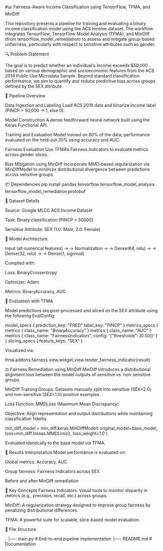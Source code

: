 #📊 Fairness-Aware Income Classification using TensorFlow, TFMA, and MinDiff

This repository presents a pipeline for training and evaluating a binary income classification model using the ACS Income dataset. The workflow integrates TensorFlow, TensorFlow Model Analysis (TFMA), and MinDiff (from tensorflow_model_remediation) to assess and mitigate group-based unfairness, particularly with respect to sensitive attributes such as gender.

🔍 Problem Statement

The goal is to predict whether an individual's income exceeds $50,000 based on various demographic and socioeconomic features from the ACS 2018 Public Use Microdata Sample. Beyond standard classification performance, we aim to quantify and reduce predictive bias across groups defined by the SEX attribute.

🧱 Pipeline Overview

Data Ingestion and Labeling
Load ACS 2018 data and binarize income label (PINCP > 50,000 → 1, else 0).

Model Construction
A dense feedforward neural network built using the Keras Functional API.

Training and Evaluation
Model trained on 80% of the data; performance evaluated on the held-out 20% using accuracy and AUC.

Fairness Evaluation
Use TFMA’s Fairness Indicators to evaluate metrics across gender slices.

Bias Mitigation using MinDiff
Incorporate MMD-based regularization via MinDiffModel to minimize distributional divergence between predictions across sensitive groups.

📦 Dependencies
pip install pandas tensorflow tensorflow_model_analysis tensorflow_model_remediation protobuf

🧾 Dataset Details

Source: Google MLCC ACS Income Dataset

Task: Binary classification (PINCP > 50000)

Sensitive Attribute: SEX (1.0: Male, 2.0: Female)

🧠 Model Architecture

Input (all numerical features) →
→ Normalization →
→ Dense(64, relu) →
→ Dense(32, relu) →
→ Dense(1, sigmoid)

Compiled with:

Loss: BinaryCrossentropy

Optimizer: Adam

Metrics: BinaryAccuracy, AUC

🧪 Evaluation with TFMA

Model predictions are post-processed and sliced on the SEX attribute using the following EvalConfig:

model_specs {
  prediction_key: "PRED"
  label_key: "PINCP"
}
metrics_specs {
  metrics { class_name: "BinaryAccuracy" }
  metrics { class_name: "AUC" }
  metrics { class_name: "FairnessIndicators", config: '{"thresholds": [0.50]}' }
}
slicing_specs {
  feature_keys: "SEX"
}

Visualized via:

tfma.addons.fairness.view.widget_view.render_fairness_indicator(result)

⚖️ Fairness Remediation using MinDiff
MinDiff introduces a distributional alignment loss between the model outputs of sensitive vs. non-sensitive groups.

MinDiff Training
Groups: Datasets manually split into sensitive (SEX=2.0) and non-sensitive (SEX=1.0) positive examples.

Loss Function: MMDLoss (Maximum Mean Discrepancy)

Objective: Align representation and output distributions while maintaining classification fidelity.

min_diff_model = min_diff.keras.MinDiffModel(
    original_model=base_model,
    loss=min_diff.losses.MMDLoss(),
    loss_weight=1.0
)

Evaluated identically to the base model via TFMA.

🧪 Results Interpretation
Model performance is evaluated on:

Global metrics: Accuracy, AUC

Group fairness: Fairness Indicators across SEX

Before and after MinDiff remediation

🧠 Key Concepts
Fairness Indicators: Visual tools to monitor disparity in metrics (e.g., precision, recall, etc.) across groups.

MinDiff: A regularization strategy designed to improve group fairness by penalizing distributional differences.

TFMA: A powerful suite for scalable, slice-based model evaluation.

📁 File Structure

.
├── main.py               # End-to-end pipeline implementation
├── README.md             # Documentation

